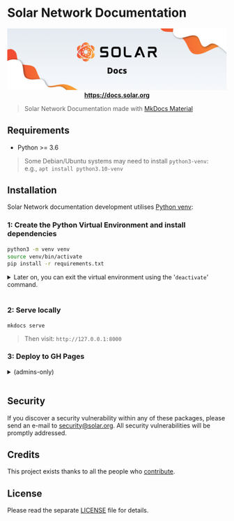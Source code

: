 
# Solar Network Documentation

<p align="center">
  <img src="./banner.png" />
  <strong>
    <a href="https://docs.solar.org/">https://docs.solar.org</a>
  </strong>
</p>

> Solar Network Documentation made with [MkDocs Material](https://squidfunk.github.io/mkdocs-material/)

## Requirements

- Python >= 3.6

> Some Debian/Ubuntu systems may need to install `python3-venv`:<br />
> e.g., `apt install python3.10-venv`

## Installation

Solar Network documentation development utilises [Python venv](https://docs.python.org/3/library/venv.html):

### 1: Create the Python Virtual Environment and install dependencies

```bash
python3 -m venv venv
source venv/bin/activate
pip install -r requirements.txt
```

<details><summary>Later on, you can exit the virtual environment using the '<code>deactivate</code>' command.</summary>

```bash
deactivate
```

</details><br />


<!-- > Later on, you can exit the Python Virtual Environment using the '`deactivate`' command.
>
> ```bash
> deactivate
> ``` -->

### 2: Serve locally

```shell
mkdocs serve
```

> Then visit: `http://127.0.0.1:8000`

### 3: Deploy to GH Pages

<details><summary>(admins-only)</summary>

``` sh
mkdocs build
mkdocs gh-deploy --force
```

</details><br />

<!-- <details><summary>3: Deploy to GH Pages (admins-only)</summary>

``` sh
mkdocs build
mkdocs gh-deploy --force
```

</details> -->

## Security

If you discover a security vulnerability within any of these packages, please send an e-mail to security@solar.org. All security vulnerabilities will be promptly addressed.

## Credits

This project exists thanks to all the people who [contribute](../../contributors).

## License

Please read the separate [LICENSE](LICENSE) file for details.